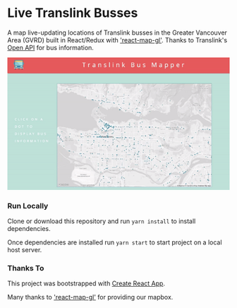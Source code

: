 # Live Translink Busses

A map live-updating locations of Translink busses in the Greater Vancouver Area (GVRD) built in React/Redux with ['react-map-gl'](https://github.com/uber/react-map-gl). Thanks to Translink's [Open API](https://developer.translink.ca/) for bus information.

![demo](https://github.com/annieng/translink-bus-map/blob/master/public/images/demo-gif.gif)

### Run Locally

Clone or download this repository and run `yarn install` to install dependencies.

Once dependencies are installed run `yarn start` to start project on a local host server.


### Thanks To

This project was bootstrapped with [Create React App](https://github.com/facebookincubator/create-react-app).

Many thanks to ['react-map-gl'](https://github.com/uber/react-map-gl) for providing our mapbox.
